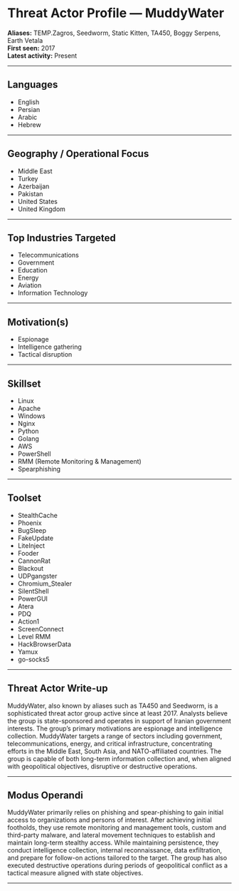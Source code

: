 # Threat Actor Profile — MuddyWater

**Aliases:** TEMP.Zagros, Seedworm, Static Kitten, TA450, Boggy Serpens, Earth Vetala  
**First seen:** 2017  
**Latest activity:** Present

---

## Languages
- English
- Persian
- Arabic
- Hebrew

---

## Geography / Operational Focus
- Middle East
- Turkey
- Azerbaijan
- Pakistan
- United States
- United Kingdom

---

## Top Industries Targeted
- Telecommunications
- Government
- Education
- Energy
- Aviation
- Information Technology

---

## Motivation(s)
- Espionage
- Intelligence gathering
- Tactical disruption

---

## Skillset
- Linux
- Apache
- Windows
- Nginx
- Python
- Golang
- AWS
- PowerShell
- RMM (Remote Monitoring & Management)
- Spearphishing

---

## Toolset
- StealthCache
- Phoenix
- BugSleep
- FakeUpdate
- LiteInject
- Fooder
- CannonRat
- Blackout
- UDPgangster
- Chromium_Stealer
- SilentShell
- PowerGUI
- Atera
- PDQ
- Action1
- ScreenConnect
- Level RMM
- HackBrowserData
- Yamux
- go-socks5

---

## Threat Actor Write-up

MuddyWater, also known by aliases such as TA450 and Seedworm, is a sophisticated threat actor group active since at least 2017. Analysts believe the group is state-sponsored and operates in support of Iranian government interests. The group’s primary motivations are espionage and intelligence collection. MuddyWater targets a range of sectors including government, telecommunications, energy, and critical infrastructure, concentrating efforts in the Middle East, South Asia, and NATO-affiliated countries. The group is capable of both long-term information collection and, when aligned with geopolitical objectives, disruptive or destructive operations.

---

## Modus Operandi

MuddyWater primarily relies on phishing and spear-phishing to gain initial access to organizations and persons of interest. After achieving initial footholds, they use remote monitoring and management tools, custom and third-party malware, and lateral movement techniques to establish and maintain long-term stealthy access. While maintaining persistence, they conduct intelligence collection, internal reconnaissance, data exfiltration, and prepare for follow-on actions tailored to the target. The group has also executed destructive operations during periods of geopolitical conflict as a tactical measure aligned with state objectives.

---
